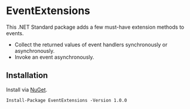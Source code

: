 # EventExtensions
This .NET Standard package adds a few must-have extension methods to events.

- Collect the returned values of event handlers synchronously or asynchronously.
- Invoke an event asynchronously.

## Installation
Install via <a href="https://www.nuget.org/packages/EventExtensions/">NuGet</a>.

    Install-Package EventExtensions -Version 1.0.0
